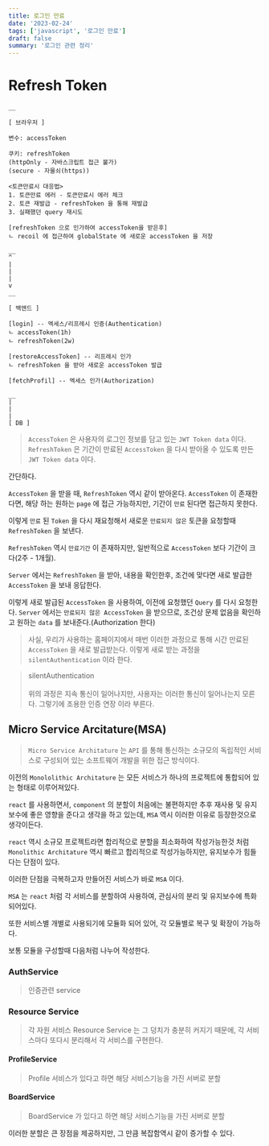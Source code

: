 ```yaml
---
title: 로그인 만료
date: '2023-02-24'
tags: ['javascript', '로그인 만료']
draft: false
summary: '로그인 관련 정리'
---
```


# Refresh Token

```
__

[ 브라우저 ]

변수: accessToken

쿠키: refreshToken
(httpOnly - 자바스크립트 접근 불가)
(secure - 자물쇠(https))

<토큰만료시 대응법>
1. 토큰만료 에러 - 토큰만료시 에러 체크
2. 토큰 재발급 - refreshToken 을 통해 재발급
3. 실패했던 query 재시도

[refreshToken 으로 인가하여 accessToken을 받은후]
ㄴ recoil 에 접근하여 globalState 에 새로운 accessToken 을 저장

__
^
|
|
|
v
__

[ 백엔드 ]

[login] -- 엑세스/리프레시 인증(Authentication)
ㄴ accessToken(1h)
ㄴ refreshToken(2w)

[restoreAccessToken] -- 리프레시 인가
ㄴ refreshToken 을 받아 새로운 accessToken 발급

[fetchProfil] -- 엑세스 인가(Authorization)

__
|
|
|
[ DB ]

```

> `AccessToken` 은 사용자의 로그인 정보를 담고 있는 `JWT Token data` 이다.
> `RefreshToken` 은 기간이 만료된 `AccessToken` 을 다시 받아올 수 있도록 만든 `JWT Token data` 이다.

간단하다.

`AccessToken` 을 받을 때, `RefreshToken` 역시 같이 받아온다.
`AccessToken` 이 존재한다면, 해당 하는 원하는 `page` 에 접근 가능하지만, 기간이 `만료` 된다면 접근하지 못한다.

이렇게 `만료` 된 `Token` 을 다시 재요청해서 새로운 `만료되지 않은` 토큰을 요청할때 `RefreshToken` 을 보낸다.

`RefreshToken` 역시 `만료기간` 이 존재하지만, 일반적으로 `AccessToken` 보다 기간이 크다(2주 - 1개월).

`Server` 에서는 `RefreshToken` 을 받아, 내용을 확인한후, 조건에 맞다면 새로 발급한 `AccessToken` 을 보내 응답한다.

이렇게 새로 발급된 `AccessToken` 을 사용하여, 이전에 요청했던 `Query` 를 다시 요청한다.
`Server` 에서는 `만료되지 않은 AccessToken` 을 받으므로, 조건상 문제 없음을 확인하고 원하는 `data` 를 보내준다.(Authorization 한다)

> 사실, 우리가 사용하는 홈페이지에서 매번 이러한 과정으로 통해 시간 만료된 `AccessToken` 을 새로 발급받는다. 이렇게 새로 받는 과정을 `silentAuthentication` 이라 한다.

> silentAuthentication <br/><br/>
> 위의 과정은 지속 통신이 일어나지만, 사용자는 이러한 통신이 일어나는지 모른다. 그렇기에 조용한 인증 연장 이라 부른다.

## Micro Service Arcitature(MSA)

> `Micro Service Architature` 는 `API` 를 통해 통신하는 소규모의 독립적인 서비스로 구성되어 있는 소프트웨어 개발을 위한 접근 방식이다.

이전의 `Monololithic Architature` 는 모든 서비스가 하나의 프로젝트에 통합되어 있는 형태로 이루어져있다.

`react` 를 사용하면서, `component` 의 분할이 처음에는 불편하지만 추후 재사용 및 유지보수에 좋은 영향을 준다고 생각을 하고 있는데, `MSA` 역시 이러한 이유로 등장한것으로 생각이든다.

`react` 역시 소규모 프로젝트라면 합리적으로 분할을 최소화하여 작성가능한것 처럼 `Monolithic Architature` 역시 빠르고 합리적으로 작성가능하지만, 유지보수가 힘들다는 단점이 있다.

이러한 단점을 극복하고자 만들어진 서비스가 바로 `MSA` 이다.

`MSA` 는 `react` 처럼 각 서비스를 분할하여 사용하여, 관심사의 분리 및 유지보수에 특화 되어있다.

또한 서비스별 개별로 사용되기에 모듈화 되어 있어, 각 모듈별로 복구 및 확장이 가능하다.

보통 모듈을 구성할때 다음처럼 나누어 작성한다.

### AuthService

> 인증관련 service

### Resource Service

> 각 자원 서비스
> Resource Service 는 그 덩치가 충분히 커지기 때문에, 각 서비스마다 또다시 분리해서 각 서비스를 구현한다.

#### ProfileService

> Profile 서비스가 있다고 하면 해당 서비스기능을 가진 서버로 분할

#### BoardService

> BoardService 가 있다고 하면 해당 서비스기능을 가진 서버로 분할

이러한 분할은 큰 장점을 제공하지만, 그 만큼 복잡함역시 같이 증가할 수 있다.
